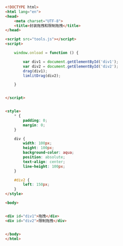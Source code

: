 
<BlogInfo title="91.封装拖拽和限制拖拽" author="白日梦想猿" pv=0 read_times=0 pre_cost_time=0分35秒 category="js学习" tag_list="['js学习']" create_time="2021.01.08 14:41:38" update_time="2021.01.08 14:54:52" />

```html
<!DOCTYPE html>
<html lang="en">
<head>
    <meta charset="UTF-8">
    <title>封装拖拽和限制拖拽</title>
</head>

<script src="tools.js"></script>
<script>

    window.onload = function () {

        var div1 = document.getElementById('div1');
        var div2 = document.getElementById('div2');
        drag(div1);
        limlitDrag(div2);

    }


</script>


<style>
    * {
        padding: 0;
        margin: 0;
    }

    div {
        width: 100px;
        height: 100px;
        background-color: aqua;
        position: absolute;
        text-align: center;
        line-height: 100px;
    }

    #div2 {
        left: 150px;
    }
</style>

<body>


<div id="div1">拖拽</div>
<div id="div2">限制拖拽</div>


</body>
</html>
```
